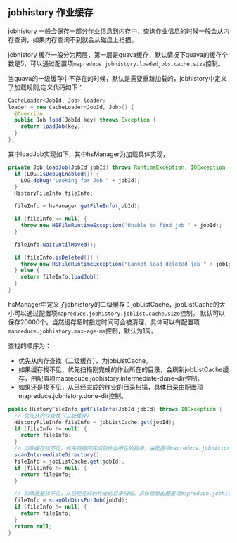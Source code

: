 
## jobhistory 作业缓存

jobhistory 一般会保存一部分作业信息到内存中，查询作业信息的时候一般会从内存查询，如果内存查询不到就会从磁盘上扫描。

jobhistory 缓存一般分为两层，第一层是guava缓存，默认情况下guava的缓存个数是5，可以通过配置项`mapreduce.jobhistory.loadedjobs.cache.size`控制。

当guava的一级缓存中不存在的时候，默认是需要重新加载的，jobhistory中定义了加载规则,定义代码如下：

```java
CacheLoader<JobId, Job> loader;
loader = new CacheLoader<JobId, Job>() {
  @Override
  public Job load(JobId key) throws Exception {
    return loadJob(key);
  }
};
```

其中loadJob实现如下，其中hsManager为加载具体实现，

```java
private Job loadJob(JobId jobId) throws RuntimeException, IOException {
  if (LOG.isDebugEnabled()) {
    LOG.debug("Looking for Job " + jobId);
  }
  HistoryFileInfo fileInfo;

  fileInfo = hsManager.getFileInfo(jobId);

  if (fileInfo == null) {
    throw new HSFileRuntimeException("Unable to find job " + jobId);
  }

  fileInfo.waitUntilMoved();

  if (fileInfo.isDeleted()) {
    throw new HSFileRuntimeException("Cannot load deleted job " + jobId);
  } else {
    return fileInfo.loadJob();
  }
}
```

hsManager中定义了jobhistory的二级缓存：jobListCache，jobListCache的大小可以通过配置项`mapreduce.jobhistory.joblist.cache.size`控制。
默认可以保存20000个。当然缓存超时指定时间可会被清理，具体可以有配置项`mapreduce.jobhistory.max-age-ms`控制，默认为1周。

查找的顺序为：
- 优先从内存查找（二级缓存），为jobListCache。
- 如果缓存找不见，优先扫描刚完成的作业所在的目录，会刷新jobListCache缓存，由配置项mapreduce.jobhistory.intermediate-done-dir控制。
- 如果还是找不见，从已经完成的作业的目录扫描，具体目录由配置项mapreduce.jobhistory.done-dir控制。

```java
public HistoryFileInfo getFileInfo(JobId jobId) throws IOException {
  // 优先从内存查找（二级缓存）
  HistoryFileInfo fileInfo = jobListCache.get(jobId);
  if (fileInfo != null) {
    return fileInfo;
  }
  // 如果缓存找不见，优先扫描刚完成的作业所在的目录，由配置项mapreduce.jobhistory.intermediate-done-dir控制
  scanIntermediateDirectory();
  fileInfo = jobListCache.get(jobId);
  if (fileInfo != null) {
    return fileInfo;
  }

  // 如果还是找不见，从已经完成的作业的目录扫描，具体目录由配置项mapreduce.jobhistory.done-dir控制
  fileInfo = scanOldDirsForJob(jobId);
  if (fileInfo != null) {
    return fileInfo;
  }
  return null;
}
```

